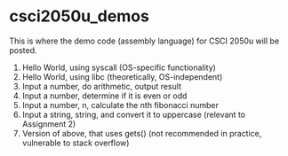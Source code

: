 # csci2050u_demos
This is where the demo code (assembly language) for CSCI 2050u will be posted.

1. Hello World, using syscall (OS-specific functionality)
2. Hello World, using libc (theoretically, OS-independent)
3. Input a number, do arithmetic, output result
4. Input a number, determine if it is even or odd
5. Input a number, n, calculate the nth fibonacci number
6. Input a string, string, and convert it to uppercase (relevant to Assignment 2)
7. Version of above, that uses gets() (not recommended in practice, vulnerable to stack overflow)
